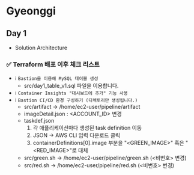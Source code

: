 # Gyeonggi

## Day 1
- Solution Architecture

### ✅ Terraform 배포 이후 체크 리스트

- ℹ️ `Bastion을 이용해 MySQL 테이블 생성`
    - src/day1_table_v1.sql 파일을 이용합니다.
- ℹ️ `Container Insights "대시보드에 추가" 기능 사용`
- ℹ️ `Bastion CI/CD 환경 구성하기 (디렉토리만 생성됩니다.)`
    - src/artifact -> /home/ec2-user/pipeline/artifact
    - imageDetail.json : <ACCOUNT_ID> 변경
    - taskdef.json
        1. 각 애플리케이션마다 생성된 task definition 이동
        2. JSON -> AWS CLI 입력 다운로드 클릭
        3. containerDefinitions[0].image 부분을 "<GREEN_IMAGE>" 혹은 "<RED_IMAGE>"로 대체
    - src/green.sh -> /home/ec2-user/pipeline/green.sh (<비번호> 변경)
    - src/red.sh -> /home/ec2-user/pipeline/red.sh (<비번호> 변경)